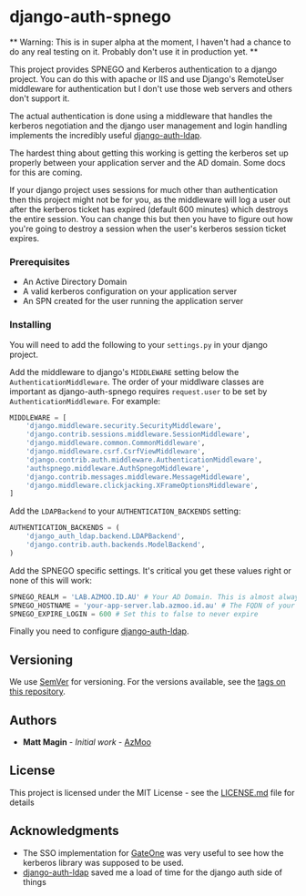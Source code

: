 # django-auth-spnego

** Warning: This is in super alpha at the moment, I haven't had a chance to do any real testing on it.
Probably don't use it in production yet. **

This project provides SPNEGO and Kerberos authentication to a django project. You can do this with apache
or IIS and use Django's RemoteUser middleware for authentication but I don't use those web servers
and others don't support it.

The actual authentication is done using a middleware that handles the kerberos negotiation and
the django user management and login handling implements the incredibly useful
[django-auth-ldap](https://bitbucket.org/illocution/django-auth-ldap).

The hardest thing about getting this working is getting the kerberos set up properly between your
application server and the AD domain. Some docs for this are coming.

If your django project uses sessions for much other than authentication then this project
might not be for you, as the middleware will log a user out after the kerberos ticket
has expired (default 600 minutes) which destroys the entire session. You can change this
but then you have to figure out how you're going to destroy a session when the user's
kerberos session ticket expires.

### Prerequisites

* An Active Directory Domain
* A valid kerberos configuration on your application server
* An SPN created for the user running the application server

### Installing

You will need to add the following to your `settings.py` in your django project.

Add the middleware to django's `MIDDLEWARE` setting below the `AuthenticationMiddleware`.
The order of your middlware classes are important as django-auth-spnego requires `request.user`
to be set by `AuthenticationMiddleware`. For example:

```python
MIDDLEWARE = [
    'django.middleware.security.SecurityMiddleware',
    'django.contrib.sessions.middleware.SessionMiddleware',
    'django.middleware.common.CommonMiddleware',
    'django.middleware.csrf.CsrfViewMiddleware',
    'django.contrib.auth.middleware.AuthenticationMiddleware',
    'authspnego.middleware.AuthSpnegoMiddleware',
    'django.contrib.messages.middleware.MessageMiddleware',
    'django.middleware.clickjacking.XFrameOptionsMiddleware',
]
```

Add the `LDAPBackend` to your `AUTHENTICATION_BACKENDS` setting:

```python
AUTHENTICATION_BACKENDS = (
    'django_auth_ldap.backend.LDAPBackend',
    'django.contrib.auth.backends.ModelBackend',
)
```

Add the SPNEGO specific settings. It's critical you get these values right or none of this will work:

```python
SPNEGO_REALM = 'LAB.AZMOO.ID.AU' # Your AD Domain. This is almost always capitalised.
SPNEGO_HOSTNAME = 'your-app-server.lab.azmoo.id.au' # The FQDN of your app server.
SPNEGO_EXPIRE_LOGIN = 600 # Set this to false to never expire
```

Finally you need to configure [django-auth-ldap](https://bitbucket.org/illocution/django-auth-ldap).

## Versioning

We use [SemVer](http://semver.org/) for versioning. For the versions available, see the [tags on this repository](https://github.com/your/project/tags).

## Authors

* **Matt Magin** - *Initial work* - [AzMoo](https://github.com/AzMoo)

## License

This project is licensed under the MIT License - see the [LICENSE.md](LICENSE.md) file for details

## Acknowledgments

* The SSO implementation for [GateOne](https://liftoff.github.io/GateOne/Developer/sso.html) was very useful to see how the kerberos library was supposed to be used.
* [django-auth-ldap](https://bitbucket.org/illocution/django-auth-ldap) saved me a load of time for the django auth side of things
